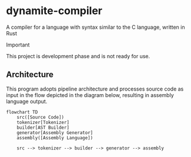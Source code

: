 # dynamite-compiler

A compiler for a language with syntax similar to the C language, written in Rust

> [!IMPORTANT]
> This project is development phase and is not ready for use.

## Architecture

This program adopts pipeline architecture and processes source code as input in the flow depicted in the diagram below, resulting in assembly language output.

```mermaid
flowchart TD
    src([Source Code])
    tokenizer[Tokenizer]
    builder[AST Builder]
    generator[Assembly Generator]
    assembly([Assembly Language])

    src --> tokenizer --> builder --> generator --> assembly
```


